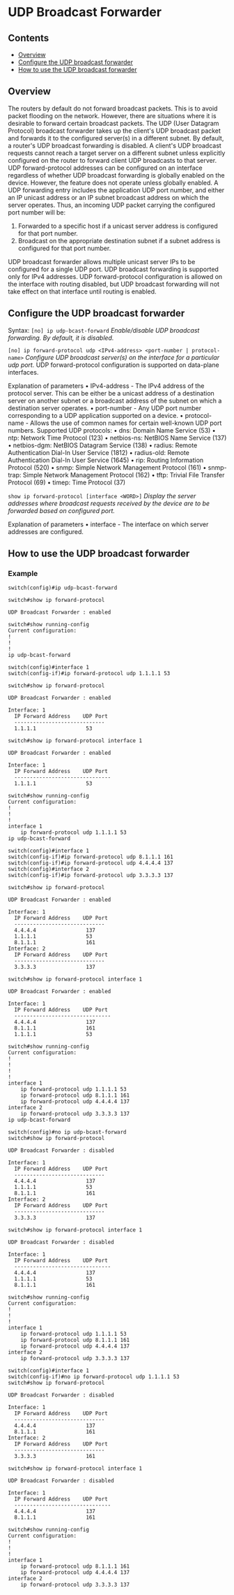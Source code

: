 # UDP Broadcast Forwarder

## Contents
   - [Overview](#overview)
   - [Configure the UDP broadcast forwarder](#configure-the-udp-broadcast-forwarder)
   - [How to use the UDP broadcast forwarder](#how-to-use-the-udp-broadcast-forwarder)

## Overview
The routers by default do not forward broadcast packets. This is to avoid packet flooding on the network. However, there are situations where it is desirable to forward certain broadcast packets.
The UDP (User Datagram Protocol) broadcast forwarder takes up the client's UDP broadcast packet and forwards it to the configured server(s) in a different subnet. By default, a router's UDP broadcast forwarding is disabled. A client's UDP broadcast requests cannot reach a target server on a different subnet unless explicitly configured on the router to forward client UDP broadcasts to that server.
UDP forward-protocol addresses can be configured on an interface regardless of whether UDP broadcast forwarding is globally enabled on the device. However, the feature does not operate unless globally enabled.
A UDP forwarding entry includes the application UDP port number, and either an IP unicast address or an IP subnet broadcast address on which the server operates. Thus, an incoming UDP packet carrying the configured port number will be:
1. Forwarded to a specific host if a unicast server address is configured for that port number.
2. Broadcast on the appropriate destination subnet if a subnet address is configured for that port number.

UDP broadcast forwarder allows multiple unicast server IPs to be configured for a single UDP port.
UDP broadcast forwarding is supported only for IPv4 addresses. UDP forward-protocol configuration is allowed on the interface with routing disabled, but UDP broadcast forwarding will not take effect on that interface until routing is enabled.

## Configure the UDP broadcast forwarder
Syntax:
`[no] ip udp-bcast-forward`
*Enable/disable UDP broadcast forwarding. By default, it is disabled.*

`[no] ip forward-protocol udp <IPv4-address> <port-number | protocol-name>`
*Configure UDP broadcast server(s) on the interface for a particular udp port.*
UDP forward-protocol configuration is supported on data-plane interfaces.

Explanation of parameters
• IPv4-address - The IPv4 address of the protocol server. This can be either be a unicast address of a destination server on another subnet or a broadcast address of the subnet on which a destination server operates.
• port-number - Any UDP port number corresponding to a UDP application supported on a device.
• protocol-name - Allows the use of common names for certain well-known UDP port numbers.
Supported UDP protocols:
• dns: Domain Name Service (53)
• ntp: Network Time Protocol (123)
• netbios-ns: NetBIOS Name Service (137)
• netbios-dgm: NetBIOS Datagram Service (138)
• radius: Remote Authentication Dial-In User Service (1812)
• radius-old: Remote Authentication Dial-In User Service (1645)
• rip: Routing Information Protocol (520)
• snmp: Simple Network Management Protocol (161)
• snmp-trap: Simple Network Management Protocol (162)
• tftp: Trivial File Transfer Protocol (69)
• timep: Time Protocol (37)

`show ip forward-protocol [interface <WORD>]`
*Display the server addresses where broadcast requests received by the device are to be forwarded based on configured port.*

Explanation of parameters
•   interface <WORD> - The interface on which server addresses are configured.

## How to use the UDP broadcast forwarder

### Example

```
switch(config)#ip udp-bcast-forward

switch#show ip forward-protocol

UDP Broadcast Forwarder : enabled

switch#show running-config
Current configuration:
!
!
!
ip udp-bcast-forward

switch(config)#interface 1
switch(config-if)#ip forward-protocol udp 1.1.1.1 53

switch#show ip forward-protocol

UDP Broadcast Forwarder : enabled

Interface: 1
  IP Forward Address    UDP Port
  -----------------------------
  1.1.1.1                53

switch#show ip forward-protocol interface 1

UDP Broadcast Forwarder : enabled

Interface: 1
  IP Forward Address    UDP Port
  -------------------------------
  1.1.1.1                53

switch#show running-config
Current configuration:
!
!
!
interface 1
    ip forward-protocol udp 1.1.1.1 53
ip udp-bcast-forward

switch(config)#interface 1
switch(config-if)#ip forward-protocol udp 8.1.1.1 161
switch(config-if)#ip forward-protocol udp 4.4.4.4 137
switch(config)#interface 2
switch(config-if)#ip forward-protocol udp 3.3.3.3 137

switch#show ip forward-protocol

UDP Broadcast Forwarder : enabled

Interface: 1
  IP Forward Address    UDP Port
  -----------------------------
  4.4.4.4                137
  1.1.1.1                53
  8.1.1.1                161
Interface: 2
  IP Forward Address    UDP Port
  -----------------------------
  3.3.3.3                137

switch#show ip forward-protocol interface 1

UDP Broadcast Forwarder : enabled

Interface: 1
  IP Forward Address    UDP Port
  -------------------------------
  4.4.4.4                137
  8.1.1.1                161
  1.1.1.1                53

switch#show running-config
Current configuration:
!
!
!
!
interface 1
    ip forward-protocol udp 1.1.1.1 53
    ip forward-protocol udp 8.1.1.1 161
    ip forward-protocol udp 4.4.4.4 137
interface 2
    ip forward-protocol udp 3.3.3.3 137
ip udp-bcast-forward

switch(config)#no ip udp-bcast-forward
switch#show ip forward-protocol

UDP Broadcast Forwarder : disabled

Interface: 1
  IP Forward Address    UDP Port
  -----------------------------
  4.4.4.4                137
  1.1.1.1                53
  8.1.1.1                161
Interface: 2
  IP Forward Address    UDP Port
  -----------------------------
  3.3.3.3                137

switch#show ip forward-protocol interface 1

UDP Broadcast Forwarder : disabled

Interface: 1
  IP Forward Address    UDP Port
  -------------------------------
  4.4.4.4                137
  1.1.1.1                53
  8.1.1.1                161

switch#show running-config
Current configuration:
!
!
!
interface 1
    ip forward-protocol udp 1.1.1.1 53
    ip forward-protocol udp 8.1.1.1 161
    ip forward-protocol udp 4.4.4.4 137
interface 2
    ip forward-protocol udp 3.3.3.3 137

switch(config)#interface 1
switch(config-if)#no ip forward-protocol udp 1.1.1.1 53
switch#show ip forward-protocol

UDP Broadcast Forwarder : disabled

Interface: 1
  IP Forward Address    UDP Port
  -----------------------------
  4.4.4.4                137
  8.1.1.1                161
Interface: 2
  IP Forward Address    UDP Port
  -----------------------------
  3.3.3.3                161

switch#show ip forward-protocol interface 1

UDP Broadcast Forwarder : disabled

Interface: 1
  IP Forward Address    UDP Port
  -------------------------------
  4.4.4.4                137
  8.1.1.1                161

switch#show running-config
Current configuration:
!
!
!
interface 1
    ip forward-protocol udp 8.1.1.1 161
    ip forward-protocol udp 4.4.4.4 137
interface 2
    ip forward-protocol udp 3.3.3.3 137
```
